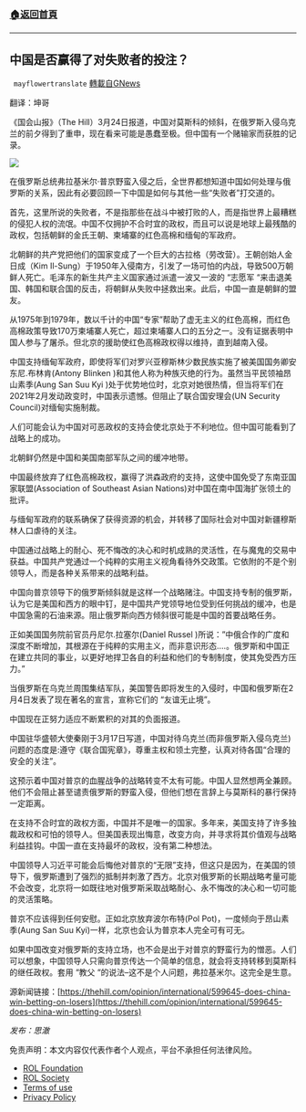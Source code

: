 ###  [:house:返回首頁](https://github.com/ourhimalayas/txt)
---


## 中国是否赢得了对失败者的投注？
` mayflowertranslate` [轉載自GNews](https://gnews.org/zh-hans/2233708/)

翻译：坤哥

《国会山报》（The Hill）3月24日报道，中国对莫斯科的倾斜，在俄罗斯入侵乌克兰的前夕得到了重申，现在看来可能是愚蠢至极。但中国有一个赌输家而获胜的记录。

![](https://assets.gnews.org/wp-content/uploads/2022/03/7FAE0AA0-258C-4987-93D7-ABB22E020B5B.jpeg)

在俄罗斯总统弗拉基米尔·普京野蛮入侵之后，全世界都想知道中国如何处理与俄罗斯的关系，因此有必要回顾一下中国是如何与其他一些“失败者”打交道的。

首先，这里所说的失败者，不是指那些在战斗中被打败的人，而是指世界上最糟糕的侵犯人权的流氓。中国不仅拥护不合时宜的政权，而且可以说是地球上最残酷的政权，包括朝鲜的金氏王朝、柬埔寨的红色高棉和缅甸的军政府。

北朝鲜的共产党把他们的国家变成了一个巨大的古拉格（劳改营）。王朝创始人金日成（Kim Il-Sung）于1950年入侵南方，引发了一场可怕的内战，导致500万朝鲜人死亡。毛泽东的新生共产主义国家通过派遣一波又一波的 “志愿军 “来击退美国、韩国和联合国的反击，将朝鲜从失败中拯救出来。此后，中国一直是朝鲜的盟友。

从1975年到1979年，数以千计的中国“专家”帮助了虚无主义的红色高棉，而红色高棉政策导致170万柬埔寨人死亡，超过柬埔寨人口的五分之一。没有证据表明中国人参与了屠杀。但北京的援助使红色高棉政权得以维持，直到越南入侵。

中国支持缅甸军政府，即使将军们对罗兴亚穆斯林少数民族实施了被美国国务卿安东尼.布林肯(Antony Blinken )和其他人称为种族灭绝的行为。虽然当平民领袖昂山素季(Aung San Suu Kyi )处于优势地位时，北京对她很热情，但当将军们在2021年2月发动政变时，中国表示遗憾。但阻止了联合国安理会(UN Security Council)对缅甸实施制裁。

人们可能会认为中国对可恶政权的支持会使北京处于不利地位。但中国可能看到了战略上的成功。

北朝鲜仍然是中国和美国南部军队之间的缓冲地带。

中国最终放弃了红色高棉政权，赢得了洪森政府的支持，这使中国免受了东南亚国家联盟(Association of Southeast Asian Nations)对中国在南中国海扩张领土的批评。

与缅甸军政府的联系确保了获得资源的机会，并转移了国际社会对中国对新疆穆斯林人口虐待的关注。

中国通过战略上的耐心、死不悔改的决心和时机成熟的灵活性，在与魔鬼的交易中获益。中国共产党通过一个纯粹的实用主义视角看待外交政策。它依附的不是个别领导人，而是各种关系带来的战略利益。

中国向普京领导下的俄罗斯倾斜就是这样一个战略赌注。中国支持专制的俄罗斯，认为它是美国和西方的眼中钉，是中国共产党领导地位受到任何挑战的缓冲，也是中国急需的石油来源。阻止俄罗斯向西方倾斜很可能是中国的首要战略任务。

正如美国国务院前官员丹尼尔.拉塞尔(Daniel Russel )所说：”中俄合作的广度和深度不断增加，其根源在于纯粹的实用主义，而非意识形态….。俄罗斯和中国正在建立共同的事业，以更好地捍卫各自的利益和他们的专制制度，使其免受西方压力。”

当俄罗斯在乌克兰周围集结军队，美国警告即将发生的入侵时，中国和俄罗斯在2月4日发表了现在著名的宣言，宣称它们的 “友谊无止境”。

中国现在正努力适应不断累积的对其的负面报道。

中国驻华盛顿大使秦刚于3月17日写道，中国对待乌克兰(而非俄罗斯入侵乌克兰)问题的态度是:遵守《联合国宪章》，尊重主权和领土完整，认真对待各国“合理的安全的关注”。

这预示着中国对普京的血腥战争的战略转变不太有可能。中国人显然想两全兼顾。他们不会阻止甚至谴责俄罗斯的野蛮入侵，但他们想在言辞上与莫斯科的暴行保持一定距离。

在支持不合时宜的政权方面，中国并不是唯一的国家。多年来，美国支持了许多独裁政权和可怕的领导人。但美国表现出悔意，改变方向，并寻求将其价值观与战略利益挂钩。中国一直在支持最坏的政权，没有第二种想法。

中国领导人习近平可能会后悔他对普京的“无限”支持，但这只是因为，在美国的领导下，俄罗斯遭到了强烈的抵制并刺激了西方。北京对俄罗斯的长期战略考量可能不会改变，北京将一如既往地对俄罗斯采取战略耐心、永不悔改的决心和一切可能的灵活策略。

普京不应该得到任何安慰。正如北京放弃波尔布特(Pol Pot)，一度倾向于昂山素季(Aung San Suu Kyi)一样，北京也会认为普京本人完全可有可无。

如果中国改变对俄罗斯的支持立场，也不会是出于对普京的野蛮行为的憎恶。人们可以想象，中国领导人只需向普京传达一个简单的信息，就会将支持转移到莫斯科的继任政权。套用 “教父 “的说法–这不是个人问题，弗拉基米尔。这完全是生意。

源新闻链接：[https://thehill.com/opinion/international/599645-does-china-win-betting-on-losers](https://thehill.com/opinion/international/599645-does-china-win-betting-on-losers)

*发布：思澈*



 

免责声明：本文内容仅代表作者个人观点，平台不承担任何法律风险。

- [ROL Foundation](https://rolfoundation.org/)
- [ROL Society](https://rolsociety.org/)
- [Terms of use](https://gnews.org/terms-of-use-3/)
- [Privacy Policy](https://gnews.org/privacy-policy/)
